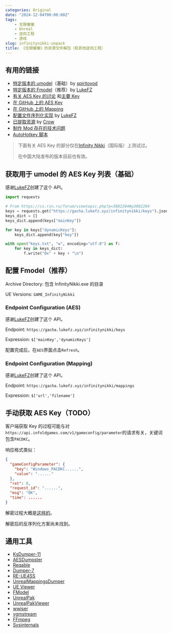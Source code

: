 ```yaml
---
categories: Original
date: "2024-12-04T00:00:00Z"
tags:
    - 无限暖暖
    - Unreal
    - 逆向工程
    - 游戏
slug: infinitynikki-unpack
title: 《无限暖暖》的资源文件解包（和其他逆向工程）
---
```


## 有用的链接

-   [特定版本的 umodel](https://www.gildor.org/smf/index.php/topic,8930.msg47594.html#msg47594)（基础）by [spiritovod](https://www.gildor.org/smf/index.php?action=profile;u=5330)
-   [特定版本的 Fmodel](https://github.com/LukeFZ/FModel)（推荐）by [LukeFZ](https://github.com/LukeFZ)
-   [有关 AES Key 的讨论](https://cs.rin.ru/forum/viewtopic.php?p=3082204#p3082204) 和[主要 Key](https://cs.rin.ru/forum/viewtopic.php?t=100672)
-   [在 GitHub 上的 AES Key](https://github.com/kanren3/InfinityNikki)
-   [在 GitHub 上的 Mapping](https://github.com/CRiQSCLAN/Infinity-Nikki-SDK)
-   [配置文件序列化实现](https://github.com/NikkiTools/perfect) by [LukeFZ](https://github.com/LukeFZ)
-   [已提取资源](https://www.xivmodarchive.com/modid/123983) by [Crow](https://www.xivmodarchive.com/user/158572)
-   [制作 Mod 存在的技术问题](https://gamebanana.com/threads/226150)
-   [AutoHotkey 脚本](https://github.com/Kramar1337/InfinityNikki-AHK-flex)

> 下面有关 AES Key 的部分仅在[Infinity Nikki](https://store.epicgames.com/en-US/p/infinity-nikki-71fc64)（国际版）上测试过。
>
> 在中国大陆发布的版本目前也有效。

## 获取用于 umodel 的 AES Key 列表（基础）

感谢[LukeFZ](https://github.com/LukeFZ)创建了这个 API。

```python
import requests

# From https://cs.rin.ru/forum/viewtopic.php?p=3082204#p3082204
keys = requests.get("https://gacha.lukefz.xyz/infinitynikki/keys").json()
keys_dict = []
keys_dict.append(keys["mainKey"])

for key in keys["dynamicKeys"]:
    keys_dict.append(key["key"])

with open("keys.txt", "w", encoding="utf-8") as f:
    for key in keys_dict:
        f.write("0x" + key + "\n")
```

## 配置 Fmodel（推荐）

Archive Directory: 包含 InfinityNikki.exe 的目录

UE Versions: `GAME_InfinityNikki`

### Endpoint Configuration (AES)

感谢[LukeFZ](https://github.com/LukeFZ)创建了这个 API。

Endpoint: `https://gacha.lukefz.xyz/infinitynikki/keys`

Expression: `$['mainKey','dynamicKeys']`

配置完成后，在`AES`界面点击`Refresh`。

### Endpoint Configuration (Mapping)

感谢[LukeFZ](https://github.com/LukeFZ)创建了这个 API。

Endpoint: `https://gacha.lukefz.xyz/infinitynikki/mappings`

Expression: `$['url','filename']`

## 手动获取 AES Key（TODO）

客户端获取 Key 的过程可能与对`https://api.infoldgames.com/v1/gameconfig/parameter`的请求有关，关键词包含`PACDKC`。

响应格式类似：

```json
{
  "gameConfigParameter": {
    "key": "Windows_PACDKC......",
    "value": "......"
  },
  "ret": 0,
  "request_id": "......",
  "msg": "OK",
  "time": ......
}
```

解密过程大概是[这样的](<https://gchq.github.io/CyberChef/#recipe=From_Base64('A-Za-z0-9%2B/%3D',false,false)AES_Decrypt(%7B'option':'Hex','string':'0xF0F2BA714FE32FACC23CD332BF35E8A00F73937BA4BB6D26659276A31E714E84'%7D,%7B'option':'Hex','string':''%7D,'ECB','Raw','Raw',%7B'option':'Hex','string':''%7D,%7B'option':'Hex','string':''%7D)>)。

解密后的反序列化方案尚未找到。

## 通用工具

-   [KsDumper-11](https://github.com/mastercodeon314/KsDumper-11)
-   [AESDumpster](https://github.com/GHFear/AESDumpster)
-   [Reqable](https://reqable.com/en-US/)
-   [Dumper-7](https://github.com/Encryqed/Dumper-7)
-   [RE-UE4SS](https://github.com/UE4SS-RE/RE-UE4SS)
-   [UnrealMappingsDumper](https://github.com/TheNaeem/UnrealMappingsDumper)
-   [UE Viewer](https://www.gildor.org/en/projects/umodel)
-   [FModel](https://github.com/4sval/FModel)
-   [UnrealPak](https://github.com/EpicGames/UnrealEngine)
-   [UnrealPakViewer](https://github.com/jashking/UnrealPakViewer)
-   [wwiser](https://github.com/bnnm/wwiser)
-   [vgmstream](https://github.com/vgmstream/vgmstream)
-   [FFmpeg](https://github.com/FFmpeg/FFmpeg)
-   [Sysinternals](https://learn.microsoft.com/en-us/sysinternals/)
